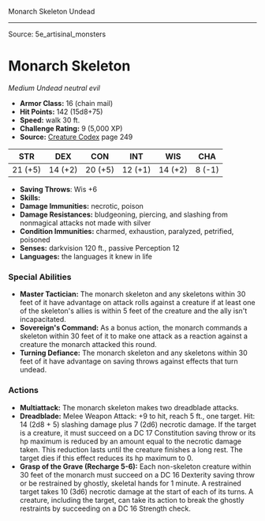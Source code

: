 <MonsterName/>Monarch Skeleton</MonsterName>
<CreatureType/>Undead</CreatureType>



---

Source: 5e_artisinal_monsters

# Monarch Skeleton

*Medium* *Undead* *neutral evil*

- **Armor Class:** 16 (chain mail)
- **Hit Points:** 142 (15d8+75)
- **Speed:** walk 30 ft.
- **Challenge Rating:** 9 (5,000 XP)
- **Source:** [Creature Codex](https://koboldpress.com/kpstore/product/creature-codex-for-5th-edition-dnd) page 249

| STR | DEX | CON | INT | WIS | CHA |
| --- | --- | --- | --- | --- | --- |
| 21 (+5) | 14 (+2) | 20 (+5) | 12 (+1) | 14 (+2) | 8 (-1) |

- **Saving Throws**: Wis +6
- **Skills:** 
- **Damage Immunities:** necrotic, poison
- **Damage Resistances:** bludgeoning, piercing, and slashing from nonmagical attacks not made with silver
- **Condition Immunities:** charmed, exhaustion, paralyzed, petrified, poisoned
- **Senses:** darkvision 120 ft., passive Perception 12
- **Languages:** the languages it knew in life

### Special Abilities

- **Master Tactician:** The monarch skeleton and any skeletons within 30 feet of it have advantage on attack rolls against a creature if at least one of the skeleton's allies is within 5 feet of the creature and the ally isn't incapacitated.
- **Sovereign's Command:** As a bonus action, the monarch commands a skeleton within 30 feet of it to make one attack as a reaction against a creature the monarch attacked this round.
- **Turning Defiance:** The monarch skeleton and any skeletons within 30 feet of it have advantage on saving throws against effects that turn undead.

### Actions

- **Multiattack:** The monarch skeleton makes two dreadblade attacks.
- **Dreadblade:** Melee Weapon Attack: +9 to hit, reach 5 ft., one target. Hit: 14 (2d8 + 5) slashing damage plus 7 (2d6) necrotic damage. If the target is a creature, it must succeed on a DC 17 Constitution saving throw or its hp maximum is reduced by an amount equal to the necrotic damage taken. This reduction lasts until the creature finishes a long rest. The target dies if this effect reduces its hp maximum to 0.
- **Grasp of the Grave (Recharge 5-6):** Each non-skeleton creature within 30 feet of the monarch must succeed on a DC 16 Dexterity saving throw or be restrained by ghostly, skeletal hands for 1 minute. A restrained target takes 10 (3d6) necrotic damage at the start of each of its turns. A creature, including the target, can take its action to break the ghostly restraints by succeeding on a DC 16 Strength check.




